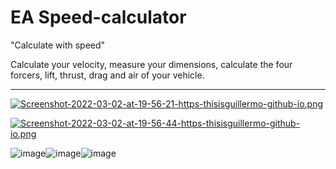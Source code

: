 # EA Speed-calculator

"Calculate with speed"

Calculate your velocity, measure your dimensions, calculate the four forcers, lift, thrust, drag and air of your vehicle.


---
[![Screenshot-2022-03-02-at-19-56-21-https-thisisguillermo-github-io.png](https://i.postimg.cc/8c5bM5KM/Screenshot-2022-03-02-at-19-56-21-https-thisisguillermo-github-io.png)](https://postimg.cc/r0BWL8Lw)

[![Screenshot-2022-03-02-at-19-56-44-https-thisisguillermo-github-io.png](https://i.postimg.cc/xCjGV8Sh/Screenshot-2022-03-02-at-19-56-44-https-thisisguillermo-github-io.png)](https://postimg.cc/8F3fh1cm)

![image](https://img.shields.io/badge/HTML5-E34F26?style=for-the-badge&logo=html5&logoColor=white)![image](https://img.shields.io/badge/Sass-CC6699?style=for-the-badge&logo=sass&logoColor=white)![image](https://img.shields.io/badge/JavaScript-323330?style=for-the-badge&logo=javascript&logoColor=F7DF1E)